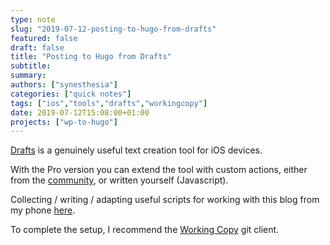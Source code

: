 ```yaml
---
type: note
slug: "2019-07-12-posting-to-hugo-from-drafts"
featured: false
draft: false
title: "Posting to Hugo from Drafts"
subtitle: 
summary: 
authors: ["synesthesia"]
categories: ["quick notes"]
tags: ["ios","tools","drafts","workingcopy"]
date: 2019-07-12T15:08:00+01:00
projects: ["wp-to-hugo"]
---
```


[Drafts](https://getdrafts.com) is a genuinely useful text creation tool for iOS devices.

With the Pro version you can extend the tool with custom actions, either from the [community](http://actions.getdrafts.com), or written yourself (Javascript).

Collecting / writing / adapting useful scripts for working with this blog from my phone [here](https://github.com/synesthesia/drafts-scripts/blob/master/README.md).

To complete the setup, I recommend the [Working Copy](https://workingcopyapp.com) git client.